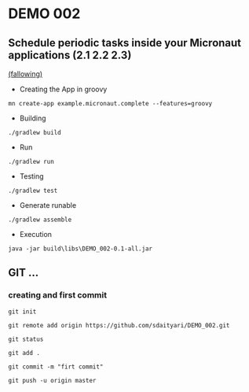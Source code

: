 # DEMO 002
## Schedule periodic tasks inside your Micronaut applications (2.1 2.2 2.3) 

[(fallowing)](http://guides.micronaut.io/micronaut-scheduled-groovy/guide/index.html#solution)

* Creating the App in groovy

`mn create-app example.micronaut.complete --features=groovy`

* Building

`./gradlew build`

* Run

`./gradlew run`

* Testing

`./gradlew test`

* Generate runable

`./gradlew assemble`

* Execution

`java -jar build\libs\DEMO_002-0.1-all.jar`

## GIT ...

### creating and first commit

`git init`

`git remote add origin https://github.com/sdaityari/DEMO_002.git`

`git status`

`git add .`

`git commit -m "firt commit"`

`git push -u origin master`



